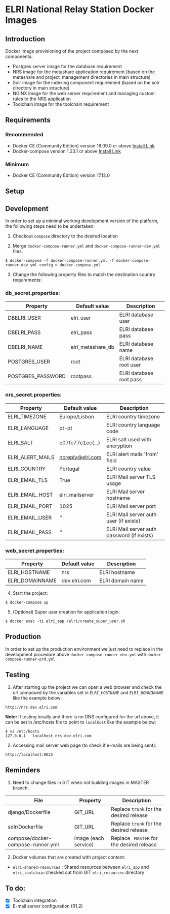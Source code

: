 ELRI National Relay Station Docker Images
=================================================================

Introduction
------------

Docker image provisioning of the project composed by the next components:

- Postgres server image for the database requirement
- NRS image for the metashare application requirement (based on the metashare and project_management directories in main structure)
- Solr image for the indexing component requirement (based on the solr directory in main structure)
- NGINX image for the web server requirement and managing custom rules to the NRS application
- Toolchain image for the toolchain requirement

Requirements
------------

### Recommended

- Docker CE (Community Edition) version 18.09.0 or above [Install Link](https://docs.docker.com/v17.12/install/#server)
- Docker-compose version 1.23.1 or above [Install Link](https://docs.docker.com/compose/install)

### Minimum

- Docker CE (Community Edition) version 17.12.0

Setup
-----

## Development

In order to set up a minimal working development version of the platform, the
following steps need to be undertaken:

01. Checkout `compose` directory to the desired location

02. Merge `docker-compose-runner.yml` and `docker-compose-runner-dev.yml` files:

```        
$ docker-compose -f docker-compose-runner.yml -f docker-compose-runner-dev.yml config > docker-compose.yml
```

03. Change the following property files to match the destination country requirements:

### db_secret.properties:

Property          | Default value     | Description
-------------     | -------------     | -------------
DBELRI_USER       | elri_user         | ELRI database user
DBELRI_PASS       | elri_pass         | ELRI database pass
DBELRI_NAME       | elri_metashare_db | ELRI database name
POSTGRES_USER     | root              | ELRI database root user
POSTGRES_PASSWORD | rootpass          | ELRI database root pass

### nrs_secret.properties:

Property          | Default value     | Description
-------------     | -------------     | -------------
ELRI_TIMEZONE     | Europe/Lisbon     | ELRI country timezone
ELRI_LANGUAGE     | pt-pt             | ELRI country language code
ELRI_SALT         | e07fc77c1ec(...)  | ELRI salt used with encryption
ELRI_ALERT_MAILS  | noreply@elri.com  | ELRI alert mails 'from' field
ELRI_COUNTRY      | Portugal          | ELRI country value
ELRI_EMAIL_TLS    | True              | ELRI Mail server TLS usage
ELRI_EMAIL_HOST   | elri_mailserver   | ELRI Mail server hostname
ELRI_EMAIL_PORT   | 1025              | ELRI Mail server port
ELRI_EMAIL_USER   | ''                | ELRI Mail server auth user (if exists)
ELRI_EMAIL_PASS   | ''                | ELRI Mail server auth password (if exists)

### web_secret.properties:

Property          | Default value     | Description
-------------     | -------------     | -------------
ELRI_HOSTNAME     | nrs               | ELRI hostname
ELRI_DOMAINNAME   | dev.elri.com      | ELRI domain name

04. Start the project:

```
$ docker-compose up
```

05. (Optional) Super user creation for application login:

```
$ docker exec -ti elri_app /elri/create_super_user.sh
```

## Production

In order to set up the production environment we just need to replace in the development procedure above `docker-compose-runner-dev.yml` with `docker-compose-runner-prd.yml`

Testing
-----

01. After starting up the project we can open a web browser and check the url composed by the variables set in `ELRI_HOSTNAME` and `ELRI_DOMAINNAME` like the example below:

```
http://nrs.dev.elri.com
```

**Note:** If testing locally and there is no DNS configured for the url above, it can be set in /etc/hosts file to point to `localhost` like the example below:

```
$ vi /etc/hosts
127.0.0.1	localhost nrs.dev.elri.com
```

02. Accessing mail server web page (to check if e-mails are being sent):

```
http://localhost:8025
```

Reminders
-----

01. Need to change files in GIT when not building images in MASTER branch:

File                              | Property             | Description
-------------                     | -------------        | -------------
django/Dockerfile                 | GIT_URL              | Replace `trunk` for the desired release
solr/Dockerfile                   | GIT_URL              | Replace `trunk` for the desired release
compose/docker-compose-runner.yml | image (each service) | Replace ` MASTER` for the desired release

02. Docker volumes that are created with project content:
- `elri-shared-resources` : Shared resources between `elri_app` and `elri_toolchain` checked out from GIT `elri_resources` directory

To do:
-----

- [X] Toolchain integration
- [X] E-mail server configuration (R1.2)